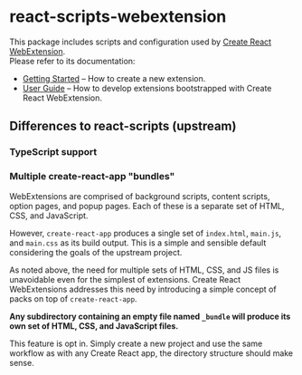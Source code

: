 # react-scripts-webextension

This package includes scripts and configuration used by [Create React WebExtension](https://github.com/constfun/create-react-WebExtension).<br>
Please refer to its documentation:

* [Getting Started](https://github.com/constfun/create-react-WebExtension/blob/master/README.md#getting-started) – How to create a new extension.
* [User Guide](https://github.com/constfun/create-react-WebExtension/blob/master/packages/react-scripts/template/README.md) – How to develop extensions bootstrapped with Create React WebExtension.

## Differences to react-scripts (upstream)

### TypeScript support

### Multiple create-react-app "bundles"

WebExtensions are comprised of background scripts, content scripts, option pages, and popup pages. Each of these is a separate set of HTML, CSS, and JavaScript.

However, `create-react-app` produces a single set of `index.html`, `main.js`, and `main.css` as its build output. This is a simple and sensible default considering the goals of the upstream project.

As noted above, the need for multiple sets of HTML, CSS, and JS files is unavoidable even for the simplest of extensions. Create React WebExtensions addresses this need by introducing a simple concept of packs on top of `create-react-app`.

**Any subdirectory containing an empty file named `_bundle` will produce its own set of HTML, CSS, and JavaScript files.**

This feature is opt in. Simply create a new project and use the same workflow as with any Create React app, the directory structure should make sense.